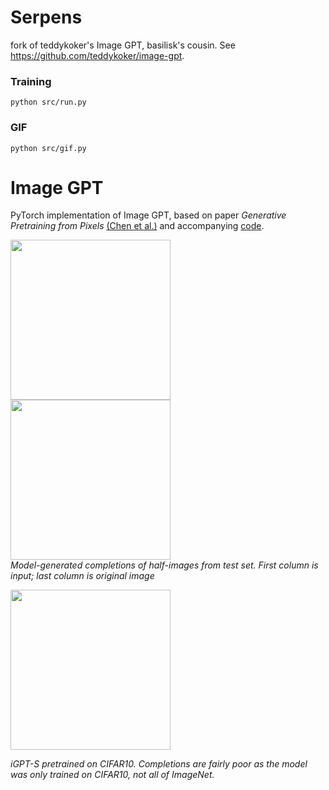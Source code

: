 # Serpens

fork of teddykoker's Image GPT, basilisk's cousin. See https://github.com/teddykoker/image-gpt.

### Training
```
python src/run.py
```
### GIF
```
python src/gif.py
```

# Image GPT

PyTorch implementation of Image GPT, based on paper *Generative Pretraining from Pixels* [(Chen et al.)](https://cdn.openai.com/papers/Generative_Pretraining_from_Pixels_V2.pdf)
and accompanying [code](https://github.com/openai/image-gpt).

<img src="figures/mnist.png" height="256px"/> <img src="figures/fmnist.png" height="256px"/>
<br>
*Model-generated completions of half-images from test set. First column is
input; last column is original image*

<img src="figures/cifar10.png" height="256px"/>
<br>

*iGPT-S pretrained on CIFAR10. Completions are fairly poor as the model was
only trained on CIFAR10, not all of ImageNet.*

